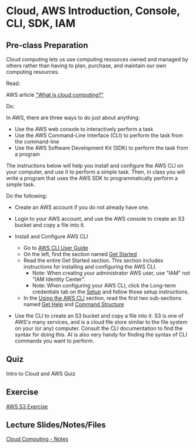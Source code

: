 # Cloud, AWS Introduction, Console, CLI, SDK, IAM

## Pre-class Preparation

Cloud computing lets us use computing resources owned and managed by others rather than having to plan, purchase, and maintain our own computing resources.

Read:

AWS article ["What is cloud computing?"](https://aws.amazon.com/what-is-cloud-computing/)

Do:

In AWS, there are three ways to do just about anything:

- Use the AWS web console to interactively perform a task
- Use the AWS Command-Line Interface (CLI) to perform the task from the command-line
- Use the AWS Software Development Kit (SDK) to perform the task from a program

The instructions below will help you install and configure the AWS CLI on your computer, and use it to perform a simple task. Then, in class you will write a program that uses the AWS SDK to programmatically perform a simple task.

Do the following:

- Create an AWS account if you do not already have one.

- Login to your AWS account, and use the AWS console to create an S3 bucket and copy a file into it.

- Install and Configure AWS CLI

    - Go to [AWS CLI User Guide](https://docs.aws.amazon.com/cli/latest/userguide/cli-chap-welcome.html)
    - On the left, find the section named [Get Started](https://docs.aws.amazon.com/cli/latest/userguide/cli-chap-getting-started.html)
    - Read the entire Get Started section. This section includes instructions for installing and configuring the AWS CLI.
        - Note: When creating your administrator AWS user, use "IAM" not "IAM Identity Center".
        - Note: When configuring your AWS CLI, click the Long-term credentials tab on the [Setup](https://docs.aws.amazon.com/cli/latest/userguide/getting-started-quickstart.html) and follow those setup instructions.
    - In the [Using the AWS CLI](https://docs.aws.amazon.com/cli/latest/userguide/cli-chap-using.html) section, read the first two sub-sections named [Get Help](https://docs.aws.amazon.com/cli/latest/userguide/cli-usage-help.html) and [Command Structure](https://docs.aws.amazon.com/cli/latest/userguide/cli-usage-commandstructure.html)

- Use the CLI to create an S3 bucket and copy a file into it. S3 is one of AWS's many services, and is a cloud file store similar to the file system on your (or any) computer. Consult the CLI documentation to find the syntax for doing this. AI is also very handy for finding the syntax of CLI commands you want to perform.

## Quiz

Intro to Cloud and AWS Quiz

## Exercise

[AWS S3 Exercise](./aws-s3-exercise.md)

## Lecture Slides/Notes/Files

[Cloud Computing - Notes](./cloud-computing-lecture-notes.md)
